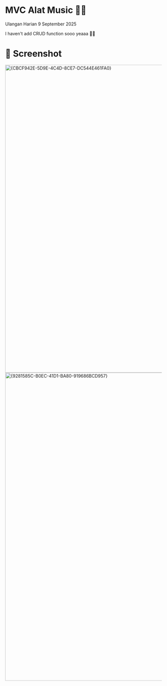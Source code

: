 # MVC Alat Music 🎹🎵

Ulangan Harian 9 September 2025

I haven't add CRUD function sooo yeaaa 🤭🤭

# 📸 Screenshot

<img width="1920" height="990" alt="{CBCF942E-5D9E-4C4D-8CE7-DC544E461FA0}" src="https://github.com/user-attachments/assets/d71bf66c-ed50-445c-b8df-b61b154f88fe" />
<img width="1920" height="991" alt="{9281585C-B0EC-41D1-BA80-919686BCD957}" src="https://github.com/user-attachments/assets/d6808925-766b-4367-a249-23766319d2be" />

